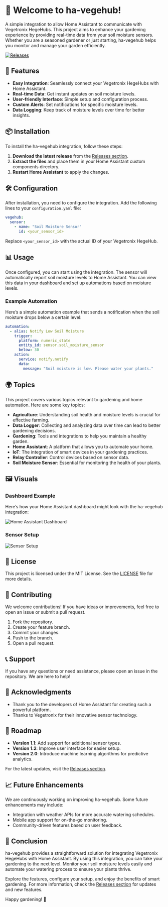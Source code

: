 # 🌱 Welcome to ha-vegehub!

A simple integration to allow Home Assistant to communicate with Vegetronix HegeHubs. This project aims to enhance your gardening experience by providing real-time data from your soil moisture sensors. Whether you are a seasoned gardener or just starting, ha-vegehub helps you monitor and manage your garden efficiently.

[![Releases](https://img.shields.io/badge/Releases-v1.0.0-blue)](https://github.com/Pedropols/ha-vegehub/releases)

## 🚀 Features

- **Easy Integration**: Seamlessly connect your Vegetronix HegeHubs with Home Assistant.
- **Real-time Data**: Get instant updates on soil moisture levels.
- **User-friendly Interface**: Simple setup and configuration process.
- **Custom Alerts**: Set notifications for specific moisture levels.
- **Data Logging**: Keep track of moisture levels over time for better insights.

## 📦 Installation

To install the ha-vegehub integration, follow these steps:

1. **Download the latest release** from the [Releases section](https://github.com/Pedropols/ha-vegehub/releases).
2. **Extract the files** and place them in your Home Assistant custom components directory.
3. **Restart Home Assistant** to apply the changes.

## 🛠️ Configuration

After installation, you need to configure the integration. Add the following lines to your `configuration.yaml` file:

```yaml
vegehub:
  sensor:
    - name: "Soil Moisture Sensor"
      id: <your_sensor_id>
```

Replace `<your_sensor_id>` with the actual ID of your Vegetronix HegeHub.

## 📊 Usage

Once configured, you can start using the integration. The sensor will automatically report soil moisture levels to Home Assistant. You can view this data in your dashboard and set up automations based on moisture levels.

### Example Automation

Here’s a simple automation example that sends a notification when the soil moisture drops below a certain level:

```yaml
automation:
  - alias: Notify Low Soil Moisture
    trigger:
      platform: numeric_state
      entity_id: sensor.soil_moisture_sensor
      below: 30
    action:
      service: notify.notify
      data:
        message: "Soil moisture is low. Please water your plants."
```

## 🌍 Topics

This project covers various topics relevant to gardening and home automation. Here are some key topics:

- **Agriculture**: Understanding soil health and moisture levels is crucial for effective farming.
- **Data Logger**: Collecting and analyzing data over time can lead to better gardening decisions.
- **Gardening**: Tools and integrations to help you maintain a healthy garden.
- **Home Assistant**: A platform that allows you to automate your home.
- **IoT**: The integration of smart devices in your gardening practices.
- **Relay Controller**: Control devices based on sensor data.
- **Soil Moisture Sensor**: Essential for monitoring the health of your plants.

## 🖼️ Visuals

### Dashboard Example

Here’s how your Home Assistant dashboard might look with the ha-vegehub integration:

![Home Assistant Dashboard](https://example.com/dashboard.png)

### Sensor Setup

![Sensor Setup](https://example.com/sensor_setup.png)

## 📜 License

This project is licensed under the MIT License. See the [LICENSE](LICENSE) file for more details.

## 🤝 Contributing

We welcome contributions! If you have ideas or improvements, feel free to open an issue or submit a pull request.

1. Fork the repository.
2. Create your feature branch.
3. Commit your changes.
4. Push to the branch.
5. Open a pull request.

## 📞 Support

If you have any questions or need assistance, please open an issue in the repository. We are here to help!

## 🌟 Acknowledgments

- Thank you to the developers of Home Assistant for creating such a powerful platform.
- Thanks to Vegetronix for their innovative sensor technology.

## 📅 Roadmap

- **Version 1.1**: Add support for additional sensor types.
- **Version 1.2**: Improve user interface for easier setup.
- **Version 2.0**: Introduce machine learning algorithms for predictive analytics.

For the latest updates, visit the [Releases section](https://github.com/Pedropols/ha-vegehub/releases).

## 📈 Future Enhancements

We are continuously working on improving ha-vegehub. Some future enhancements may include:

- Integration with weather APIs for more accurate watering schedules.
- Mobile app support for on-the-go monitoring.
- Community-driven features based on user feedback.

## 🌱 Conclusion

ha-vegehub provides a straightforward solution for integrating Vegetronix HegeHubs with Home Assistant. By using this integration, you can take your gardening to the next level. Monitor your soil moisture levels easily and automate your watering process to ensure your plants thrive.

Explore the features, configure your setup, and enjoy the benefits of smart gardening. For more information, check the [Releases section](https://github.com/Pedropols/ha-vegehub/releases) for updates and new features.

Happy gardening! 🌿